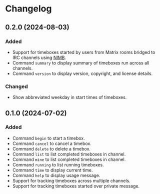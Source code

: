Changelog
=========

0.2.0 (2024-08-03)
------------------

### Added

- Support for timeboxes started by users from Matrix rooms bridged to
  IRC channels using [NIMB][].
- Command `summary` to display summary of timeboxes run across all channels.
- Command `version` to display version, copyright, and license details.


### Changed

- Show abbreviated weekday in start times of timeboxes.


0.1.0 (2024-07-02)
------------------

### Added

- Command `begin` to start a timebox.
- Command `cancel` to cancel a timebox.
- Command `delete` to delete a timebox.
- Command `list` to list completed timeboxes in channel.
- Command `mine` to list completed timeboxes in channel.
- Command `running` to list running timeboxes.
- Command `time` to display current time.
- Command `help` to display usage message.
- Support for tracking timeboxes across multiple channels.
- Support for tracking timeboxes started over private message.


[NIMB]: https://github.com/susam/nimb
